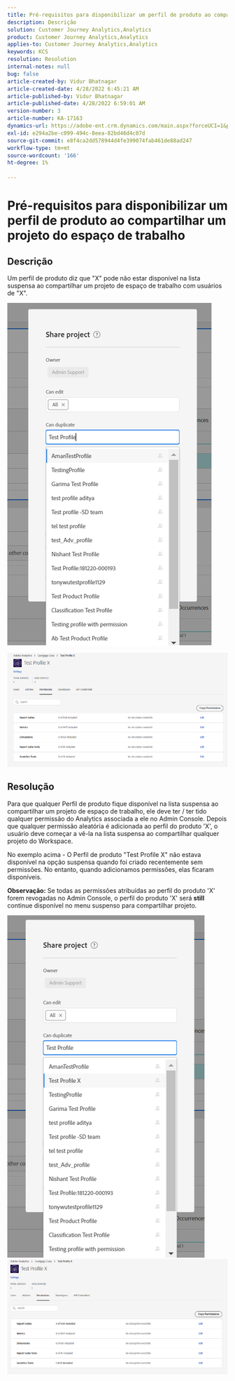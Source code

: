 ```yaml
---
title: Pré-requisitos para disponibilizar um perfil de produto ao compartilhar um projeto do espaço de trabalho
description: Descrição
solution: Customer Journey Analytics,Analytics
product: Customer Journey Analytics,Analytics
applies-to: Customer Journey Analytics,Analytics
keywords: KCS
resolution: Resolution
internal-notes: null
bug: false
article-created-by: Vidur Bhatnagar
article-created-date: 4/28/2022 6:45:21 AM
article-published-by: Vidur Bhatnagar
article-published-date: 4/28/2022 6:59:01 AM
version-number: 3
article-number: KA-17163
dynamics-url: https://adobe-ent.crm.dynamics.com/main.aspx?forceUCI=1&pagetype=entityrecord&etn=knowledgearticle&id=1f1e07c1-bec6-ec11-a7b6-0022480a1d64
exl-id: e294a2be-c099-494c-8eea-82bd46d4c07d
source-git-commit: e8f4ca2dd578944d4fe399074fab461de88ad247
workflow-type: tm+mt
source-wordcount: '166'
ht-degree: 1%

---
```


# Pré-requisitos para disponibilizar um perfil de produto ao compartilhar um projeto do espaço de trabalho

## Descrição


Um perfil de produto diz que &quot;X&quot; pode não estar disponível na lista suspensa ao compartilhar um projeto de espaço de trabalho com usuários de &quot;X&quot;.





![](assets/___201e07c1-bec6-ec11-a7b6-0022480a1d64___.png)

![](assets/___251e07c1-bec6-ec11-a7b6-0022480a1d64___.png)


## Resolução


Para que qualquer Perfil de produto fique disponível na lista suspensa ao compartilhar um projeto de espaço de trabalho, ele deve ter / ter tido qualquer permissão do Analytics associada a ele no Admin Console. Depois que qualquer permissão aleatória é adicionada ao perfil do produto &#39;X&#39;, o usuário deve começar a vê-la na lista suspensa ao compartilhar qualquer projeto do Workspace.

No exemplo acima - O Perfil de produto &quot;Test Profile X&quot; não estava disponível na opção suspensa quando foi criado recentemente sem permissões. No entanto, quando adicionamos permissões, elas ficaram disponíveis.

<b>Observação:</b> Se todas as permissões atribuídas ao perfil do produto &#39;X&#39; forem revogadas no Admin Console, o perfil do produto &#39;X&#39; será <b>still </b>continue disponível no menu suspenso para compartilhar projeto.

![](assets/30693c56-ceef-eb11-bacb-0022480a5901.png)     ![](assets/c4b23919-ceef-eb11-bacb-0022480a5901.png)
